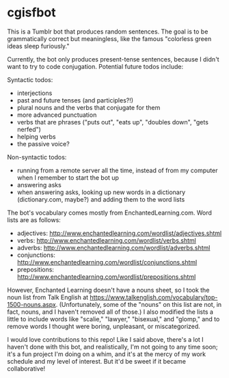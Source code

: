 # cgisfbot
This is a Tumblr bot that produces random sentences. The goal is to be grammatically correct but meaningless, like the famous "colorless green ideas sleep furiously."

Currently, the bot only produces present-tense sentences, because I didn't want to try to code conjugation.
Potential future todos include:

Syntactic todos:
  - interjections
  - past and future tenses (and participles?!)
  - plural nouns and the verbs that conjugate for them
  - more advanced punctuation
  - verbs that are phrases ("puts out", "eats up", "doubles down", "gets nerfed")
  - helping verbs
  - the passive voice?
  
Non-syntactic todos:
  - running from a remote server all the time, instead of from my computer when I remember to start the bot up
  - answering asks
  - when answering asks, looking up new words in a dictionary (dictionary.com, maybe?) and adding them to the word lists



The bot's vocabulary comes mostly from EnchantedLearning.com. Word lists are as follows:
- adjectives: http://www.enchantedlearning.com/wordlist/adjectives.shtml
- verbs: http://www.enchantedlearning.com/wordlist/verbs.shtml
- adverbs: http://www.enchantedlearning.com/wordlist/adverbs.shtml
- conjunctions: http://www.enchantedlearning.com/wordlist/conjunctions.shtml
- prepositions: http://www.enchantedlearning.com/wordlist/prepositions.shtml

However, Enchanted Learning doesn't have a nouns sheet, so I took the noun list from Talk English at https://www.talkenglish.com/vocabulary/top-1500-nouns.aspx. (Unfortunately, some of the "nouns" on this list are not, in fact, nouns, and I haven't removed all of those.) I also modified the lists a little to include words like "scalie," "lawyer," "bisexual," and "glomp," and to remove words I thought were boring, unpleasant, or miscategorized.

I would love contributions to this repo! Like I said above, there's a lot I haven't done with this bot, and realistically, I'm not going to any time soon; it's a fun project I'm doing on a whim, and it's at the mercy of my work schedule and my level of interest. But it'd be sweet if it became collaborative!
